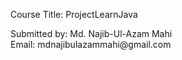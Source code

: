 <p>Course Title: ProjectLearnJava</p>

<p>Submitted by: Md. Najib-Ul-Azam Mahi<br>
Email: mdnajibulazammahi@gmail.com </p>